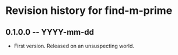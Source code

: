 # Revision history for find-m-prime

## 0.1.0.0 -- YYYY-mm-dd

* First version. Released on an unsuspecting world.
